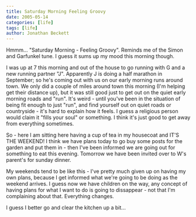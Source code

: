 ```yaml
---
title: Saturday Morning Feeling Groovy
date: 2005-05-14
categories: [life]
tags: [life]
author: Jonathan Beckett
---
```


Hmmm... "Saturday Morning - Feeling Groovy". Reminds me of the Simon and Garfunkel tune. I guess it sums up my mood this morning though.

I was up at 7 this morning and out of the house to go running with G and a new running partner "J". Apparently J is doing a half marathon in September; so he's coming out with us on our early morning runs around town. We only did a couple of miles around town this morning (I'm helping get their distance up), but it was still good just to get out on the quiet early morning roads and "run". It's weird - until you've been in the situation of being fit enough to just "run", and find yourself out on quiet roads or countryside - it's hard to explain how it feels. I guess a religious person would claim it "fills your soul" or something. I think it's just good to get away from everything sometimes.

So - here I am sitting here having a cup of tea in my housecoat and IT'S THE WEEKEND! I think we have plans today to go buy some posts for the garden and put them in - then I've been informed we are going out for something to eat this evening. Tomorrow we have been invited over to W's parent's for sunday dinner.

My weekends tend to be like this - I've pretty much given up on having my own plans, because I get informed what we're going to be doing as the weekend arrives. I guess now we have children on the way, any concept of having plans for what I want to do is going to dissappear - not that I'm complaining about that. Everything changes.

I guess I better go and clear the kitchen up a bit...